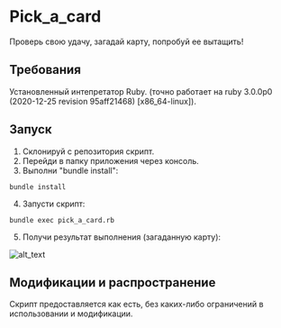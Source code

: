 Pick_a_card
============
Проверь свою удачу, загадай карту, попробуй ее вытащить!

Требования
----------------------------------
Установленный интепретатор Ruby. (точно работает на ruby 3.0.0p0 (2020-12-25 revision 95aff21468) [x86_64-linux]).

Запуск
----------------------------------
1. Склонируй с репозитория скрипт.
2. Перейди в папку приложения через консоль.
3. Выполни "bundle install":
```
bundle install
```
4. Запусти скрипт:
```
bundle exec pick_a_card.rb
```
5. Получи результат выполнения (загаданную карту):

![alt_text](https://i.ibb.co/4SBJDWN/image.png)

Модификации и распространение
----------------------------------
Скрипт предоставляется как есть, без каких-либо ограничений в использовании и модификации.